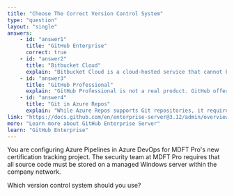 ```yaml
---
title: "Choose The Correct Version Control System"
type: "question"
layout: "single"
answers:
    - id: "answer1"
      title: "GitHub Enterprise"
      correct: true
    - id: "answer2"
      title: "Bitbucket Cloud"
      explain: "Bitbucket Cloud is a cloud-hosted service that cannot be installed on local Windows servers. It does not meet the requirement for on-premises hosting."
    - id: "answer3"
      title: "GitHub Professional"
      explain: "GitHub Professional is not a real product. GitHub offers Free, Team, Enterprise Cloud, and Enterprise Server editions."
    - id: "answer4"
      title: "Git in Azure Repos"
      explain: "While Azure Repos supports Git repositories, it requires an Azure DevOps Server for on-premises hosting. Azure Repos by itself is not a standalone version control system."
link: "https://docs.github.com/en/enterprise-server@3.12/admin/overview/about-github-enterprise-server"
more: "Learn more about GitHub Enterprise Server"
learn: "GitHub Enterprise"
---
```

You are configuring Azure Pipelines in Azure DevOps for MDFT Pro's new certification tracking project. The security team at MDFT Pro requires that all source code must be stored on a managed Windows server within the company network.

Which version control system should you use?

